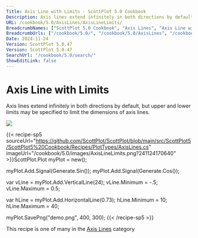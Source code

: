 ```yaml
---
Title: Axis Line with Limits - ScottPlot 5.0 Cookbook
Description: Axis lines extend infinitely in both directions by default, but upper and lower limits may be specified to limit the dimensions of axis lines.
URL: /cookbook/5.0/AxisLines/AxisLineLimits/
BreadcrumbNames: ["ScottPlot 5.0 Cookbook", "Axis Lines", "Axis Line with Limits"]
BreadcrumbUrls: ["/cookbook/5.0/", "/cookbook/5.0/AxisLines", "/cookbook/5.0/AxisLines/AxisLineLimits"]
Date: 2024-11-24
Version: ScottPlot 5.0.47
Version: ScottPlot 5.0.47
SearchUrl: "/cookbook/5.0/search/"
ShowEditLink: false
---
```



<div class='d-flex align-items-center mt-5'>
<h1 class='me-2 text-dark my-0 border-0'>Axis Line with Limits</h1>
</div>

Axis lines extend infinitely in both directions by default, but upper and lower limits may be specified to limit the dimensions of axis lines.

[![](/cookbook/5.0/images/AxisLineLimits.png?241124170640)](/cookbook/5.0/images/AxisLineLimits.png?241124170640)

{{< recipe-sp5 sourceUrl="https://github.com/ScottPlot/ScottPlot/blob/main/src/ScottPlot5/ScottPlot5%20Cookbook/Recipes/PlotTypes/AxisLines.cs" imageUrl="/cookbook/5.0/images/AxisLineLimits.png?241124170640" >}}ScottPlot.Plot myPlot = new();

myPlot.Add.Signal(Generate.Sin());
myPlot.Add.Signal(Generate.Cos());

var vLine = myPlot.Add.VerticalLine(24);
vLine.Minimum = -.5;
vLine.Maximum = 0.5;

var hLine = myPlot.Add.HorizontalLine(0.73);
hLine.Minimum = 10;
hLine.Maximum = 40;

myPlot.SavePng("demo.png", 400, 300);
{{< /recipe-sp5 >}}

<div class='my-5 text-center'>This recipe is one of many in the <a href='/cookbook/5.0/AxisLines'>Axis Lines</a> category</div>


